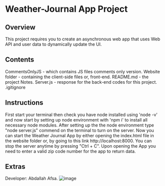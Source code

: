 # Weather-Journal App Project

## Overview
This project requires you to create an asynchronous web app that uses Web API and user data to dynamically update the UI. 

## Contents
CommentsOnlyJS - which contains JS files comments only version.
Website folder - containing the client-side files or, front-end.
README.md - the project Notes.
Server.js - response for the back-end codes for this project.
.igitignore
## Instructions
First start your terminal then check you have node installed using 'node -v' and now start by setting up node environment with 'npm i' to install all necessary node modules.
After setting up the the node environment type "node server.js" commend on the terminal to turn on the server. 
Now you can start the Weather Journal App by either opening the index.html file in the website folder or, by going to this link http://localhost:8000. You can stop the server anytime by pressing "Ctrl + C". Upon opening the App you need to enter a valid zip code number for the app to return data.

## Extras
Developer: Abdallah Afsa.
![image](https://user-images.githubusercontent.com/45557809/114518079-45a13e80-9c3f-11eb-9b47-165b5f3c22a9.png)
